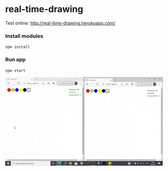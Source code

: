 # real-time-drawing

Test online: http://real-time-drawing.herokuapp.com/


### Install modules

``` 
npm install
``` 

### Run app

``` 
npm start
``` 


![demostration](img/capture.gif)
